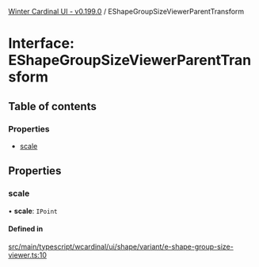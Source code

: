 [Winter Cardinal UI - v0.199.0](../index.md) / EShapeGroupSizeViewerParentTransform

# Interface: EShapeGroupSizeViewerParentTransform

## Table of contents

### Properties

- [scale](EShapeGroupSizeViewerParentTransform.md#scale)

## Properties

### scale

• **scale**: `IPoint`

#### Defined in

[src/main/typescript/wcardinal/ui/shape/variant/e-shape-group-size-viewer.ts:10](https://github.com/winter-cardinal/winter-cardinal-ui/blob/v0.199.0/src/main/typescript/wcardinal/ui/shape/variant/e-shape-group-size-viewer.ts#L10)
